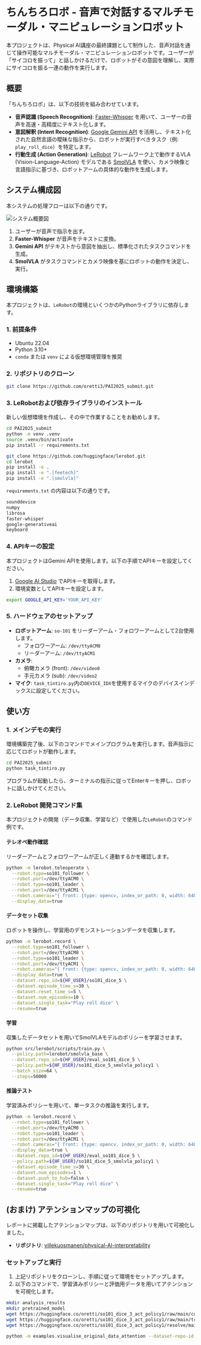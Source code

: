 # ちんちろロボ - 音声で対話するマルチモーダル・マニピュレーションロボット

本プロジェクトは、Physical AI講座の最終課題として制作した、音声対話を通じて操作可能なマルチモーダル・マニピュレーションロボットです。ユーザーが「サイコロを振って」と話しかけるだけで、ロボットがその意図を理解し、実際にサイコロを振る一連の動作を実行します。

## 概要

「ちんちろロボ」は、以下の技術を組み合わせています。

- **音声認識 (Speech Recognition)**: [Faster-Whisper](https://github.com/SYSTRAN/faster-whisper) を用いて、ユーザーの音声を高速・高精度にテキスト化します。
- **意図解釈 (Intent Recognition)**: [Google Gemini API](https://ai.google.dev/) を活用し、テキスト化された自然言語の曖昧な指示から、ロボットが実行すべきタスク（例: `play_roll_dice`）を特定します。
- **行動生成 (Action Generation)**: [LeRobot](https://huggingface.co/lerobot) フレームワーク上で動作するVLA (Vision-Language-Action) モデルである [SmolVLA](https://huggingface.co/blog/smolvla) を使い、カメラ映像と言語指示に基づき、ロボットアームの具体的な動作を生成します。

## システム構成図

本システムの処理フローは以下の通りです。

![システム概要図](https://raw.githubusercontent.com/oretti3/PAI2025_submit/bin/system_img.png)

1. ユーザーが音声で指示を出す。
2. **Faster-Whisper** が音声をテキストに変換。
3. **Gemini API** がテキストから意図を抽出し、標準化されたタスクコマンドを生成。
4. **SmolVLA** がタスクコマンドとカメラ映像を基にロボットの動作を決定し、実行。

## 環境構築

本プロジェクトは、`LeRobot`の環境といくつかのPythonライブラリに依存します。

### 1. 前提条件
- Ubuntu 22.04
- Python 3.10+
- `conda` または `venv` による仮想環境管理を推奨

### 2. リポジトリのクローン
```bash
git clone https://github.com/oretti3/PAI2025_submit.git
```
### 3. LeRobotおよび依存ライブラリのインストール
新しい仮想環境を作成し、その中で作業することをお勧めします。

```bash
cd PAI2025_submit
python -m venv .venv
source .venv/bin/activate
pip install -r requirements.txt

git clone https://github.com/huggingface/lerobot.git
cd lerobot
pip install -e .
pip install -e ".[feetech]"  
pip install -e ".[smolvla]"
```

`requirements.txt` の内容は以下の通りです。
```bash
sounddevice
numpy
librosa
faster-whisper
google-generativeai
keyboard
```

### 4. APIキーの設定
本プロジェクトはGemini APIを使用します。以下の手順でAPIキーを設定してください。
1. [Google AI Studio](https://aistudio.google.com/app/apikey) でAPIキーを取得します。
2. 環境変数としてAPIキーを設定します。

```bash
export GOOGLE_API_KEY='YOUR_API_KEY'
```

### 5. ハードウェアのセットアップ
- **ロボットアーム**: `so-101` をリーダーアーム・フォロワーアームとして2台使用します。
  - フォロワーアーム: `/dev/ttyACM0`
  - リーダーアーム: `/dev/ttyACM1`
- **カメラ**:
  - 俯瞰カメラ (front): `/dev/video0`
  - 手元カメラ (sub): `/dev/video2`
- **マイク**: `task_tintiro.py`内の`DEVICE_IDX`を使用するマイクのデバイスインデックスに設定してください。

## 使い方

### 1. メインデモの実行

環境構築完了後、以下のコマンドでメインプログラムを実行します。音声指示に応じてロボットが動作します。

```bash
cd PAI2025_submit
python task_tintiro.py
```

プログラムが起動したら、ターミナルの指示に従ってEnterキーを押し、ロボットに話しかけてください。

### 2. LeRobot 開発コマンド集

本プロジェクトの開発（データ収集、学習など）で使用した`LeRobot`のコマンド例です。

#### テレオペ動作確認
リーダーアームとフォロワーアームが正しく連動するかを確認します。

```bash
python -m lerobot.teleoperate \
  --robot.type=so101_follower \
  --robot.port=/dev/ttyACM0 \
  --robot.type=so101_leader \
  --robot.port=/dev/ttyACM1 \
  --robot.cameras="{ front: {type: opencv, index_or_path: 0, width: 640, height: 480, fps: 30}, sub: {type: opencv, index_or_path: 2, width: 640, height: 480, fps: 30}}" \
  --display_data=true
```

#### データセット収集
ロボットを操作し、学習用のデモンストレーションデータを収集します。

```bash
python -m lerobot.record \
  --robot.type=so101_follower \
  --robot.port=/dev/ttyACM0 \
  --robot.type=so101_leader \
  --robot.port=/dev/ttyACM1 \
  --robot.cameras="{ front: {type: opencv, index_or_path: 0, width: 640, height: 480, fps: 30}, sub: {type: opencv, index_or_path: 2, width: 640, height: 480, fps: 30}}" \
  --display_data=true \
  --dataset.repo_id=${HF_USER}/so101_dice_5 \
  --dataset.episode_time_s=30 \
  --dataset.reset_time_s=5 \
  --dataset.num_episodes=10 \
  --dataset.single_task="Play roll dice" \
  --resume=true
```

#### 学習
収集したデータセットを用いてSmolVLAモデルのポリシーを学習させます。

```bash
python src/lerobot/scripts/train.py \
  --policy.path=lerobot/smolvla_base \
  --dataset.repo_id=${HF_USER}/eval_so101_dice_5 \
  --policy.path=${HF_USER}/so101_dice_5_smolvla_policy1 \
  --batch_size=64 \
  --steps=50000
```

#### 推論テスト
学習済みポリシーを用いて、単一タスクの推論を実行します。

```bash
python -m lerobot.record \
  --robot.type=so101_follower \
  --robot.port=/dev/ttyACM0 \
  --robot.type=so101_leader \
  --robot.port=/dev/ttyACM1 \
  --robot.cameras="{ front: {type: opencv, index_or_path: 0, width: 640, height: 480, fps: 30}, sub: {type: opencv, index_or_path: 2, width: 640, height: 480, fps: 30}}" \
  --display_data=true \
  --dataset.repo_id=${HF_USER}/eval_so101_dice_5 \
  --policy.path=${HF_USER}/so101_dice_5_smolvla_policy1 \
  --dataset.episode_time_s=30 \
  --dataset.num_episodes=1 \
  --dataset.push_to_hub=false \
  --dataset.single_task="Play roll dice" \
  --resume=true
```

## (おまけ) アテンションマップの可視化

レポートに掲載したアテンションマップは、以下のリポジトリを用いて可視化しました。

- **リポジトリ**: [villekuosmanen/physical-Al-interpretability](https://github.com/villekuosmanen/physical-AI-interpretability)

### セットアップと実行
1. 上記リポジトリをクローンし、手順に従って環境をセットアップします。
2. 以下のコマンドで、学習済みポリシーと評価用データを用いてアテンションを可視化します。


```bash
mkdir analysis_results
mkdir pretrained_model
wget https://huggingface.co/oretti/so101_dice_3_act_policy1/raw/main/config.json -O ./pretrained_model/config.json
wget https://huggingface.co/oretti/so101_dice_3_act_policy1/raw/main/train_config.json -O ./pretrained_model/train_config.json
wget https://huggingface.co/oretti/so101_dice_3_act_policy1/resolve/main/model.safetensors -O ./pretrained_model/model.safetensors

python -m examples.visualise_original_data_attention --dataset-repo-id oretti/so101_dice_3 --episode-id 18 --policy-path ./pretrained_model --output-dir ./analysis_results
```
